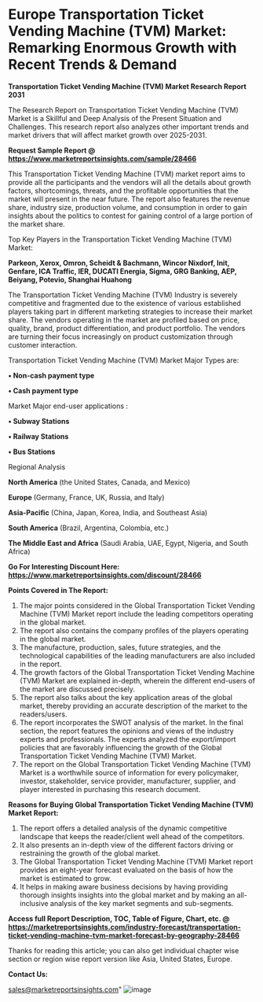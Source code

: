 # Europe Transportation Ticket Vending Machine (TVM) Market: Remarking Enormous Growth with Recent Trends & Demand

<strong>Transportation Ticket Vending Machine (TVM) Market Research Report 2031</strong>

The Research Report on Transportation Ticket Vending Machine (TVM) Market is a Skillful and Deep Analysis of the Present Situation and Challenges. This research report also analyzes other important trends and market drivers that will affect market growth over 2025-2031.

<strong>Request Sample Report @ <a href=https://www.marketreportsinsights.com/sample/28466>https://www.marketreportsinsights.com/sample/28466</a></strong>

This Transportation Ticket Vending Machine (TVM) market report aims to provide all the participants and the vendors will all the details about growth factors, shortcomings, threats, and the profitable opportunities that the market will present in the near future. The report also features the revenue share, industry size, production volume, and consumption in order to gain insights about the politics to contest for gaining control of a large portion of the market share.

Top Key Players in the Transportation Ticket Vending Machine (TVM) Market:

<strong>Parkeon, Xerox, Omron, Scheidt & Bachmann, Wincor Nixdorf, Init, Genfare, ICA Traffic, IER, DUCATI Energia, Sigma, GRG Banking, AEP, Beiyang, Potevio, Shanghai Huahong</strong>

The Transportation Ticket Vending Machine (TVM) Industry is severely competitive and fragmented due to the existence of various established players taking part in different marketing strategies to increase their market share. The vendors operating in the market are profiled based on price, quality, brand, product differentiation, and product portfolio. The vendors are turning their focus increasingly on product customization through customer interaction.

Transportation Ticket Vending Machine (TVM) Market Major Types are:

<strong>• Non-cash payment type

• Cash payment type</strong>

Market Major end-user applications :

<strong>• Subway Stations

• Railway Stations

• Bus Stations</strong>

Regional Analysis

</u><strong><b>North America</b></strong> (the United States, Canada, and Mexico)

<strong><b>Europe </b></strong>(Germany, France, UK, Russia, and Italy)

<strong><b>Asia-Pacific</b></strong> (China, Japan, Korea, India, and Southeast Asia)

<strong><b>South America</b></strong> (Brazil, Argentina, Colombia, etc.)

<strong><b>The Middle East and Africa</b></strong> (Saudi Arabia, UAE, Egypt, Nigeria, and South Africa)

<strong>Go For Interesting Discount Here: <a href=https://www.marketreportsinsights.com/discount/28466>https://www.marketreportsinsights.com/discount/28466</a></strong>

<strong>Points Covered in The Report:</strong>
<ol>
  <li>The major points considered in the Global Transportation Ticket Vending Machine (TVM) Market report include the leading competitors operating in the global market.</li>
  <li>The report also contains the company profiles of the players operating in the global market.</li>
  <li>The manufacture, production, sales, future strategies, and the technological capabilities of the leading manufacturers are also included in the report.</li>
  <li>The growth factors of the Global Transportation Ticket Vending Machine (TVM) Market are explained in-depth, wherein the different end-users of the market are discussed precisely.</li>
  <li>The report also talks about the key application areas of the global market, thereby providing an accurate description of the market to the readers/users.</li>
  <li>The report incorporates the SWOT analysis of the market. In the final section, the report features the opinions and views of the industry experts and professionals. The experts analyzed the export/import policies that are favorably influencing the growth of the Global Transportation Ticket Vending Machine (TVM) Market.</li>
  <li>The report on the Global Transportation Ticket Vending Machine (TVM) Market is a worthwhile source of information for every policymaker, investor, stakeholder, service provider, manufacturer, supplier, and player interested in purchasing this research document.</li>
</ol>
<strong>Reasons for Buying Global Transportation Ticket Vending Machine (TVM) Market Report:</strong>

<ol>
  <li>The report offers a detailed analysis of the dynamic competitive landscape that keeps the reader/client well ahead of the competitors.</li>
  <li>It also presents an in-depth view of the different factors driving or restraining the growth of the global market.</li>
  <li>The Global Transportation Ticket Vending Machine (TVM) Market report provides an eight-year forecast evaluated on the basis of how the market is estimated to grow.</li>
  <li>It helps in making aware business decisions by having providing thorough insights insights into the global market and by making an all-inclusive analysis of the key market segments and sub-segments.</li>
</ol>
<strong>Access full Report Description, TOC, Table of Figure, Chart, etc. @ <a href=https://marketreportsinsights.com/industry-forecast/transportation-ticket-vending-machine-tvm-market-forecast-by-geography-28466>https://marketreportsinsights.com/industry-forecast/transportation-ticket-vending-machine-tvm-market-forecast-by-geography-28466</a></strong>


Thanks for reading this article; you can also get individual chapter wise section or region wise report version like Asia, United States, Europe.

<strong>Contact Us:</strong>

sales@marketreportsinsights.com"
![image](https://github.com/user-attachments/assets/e607da67-cf94-4814-a089-6dc71848400a)
